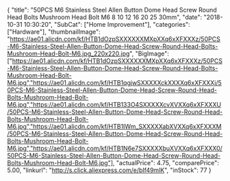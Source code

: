 {
	"title": "50PCS M6 Stainless Steel Allen Button Dome Head Screw Round Head Bolts Mushroom Head Bolt M6 8 10 12 16 20 25 30mm",
	"date": "2018-10-31 10:30:20",
	"SubCat": ["Home Improvement"],
	"categories": ["Hardware"],
	"thumbnailImage": "https://ae01.alicdn.com/kf/HTB1dOzpSXXXXXXMXpXXq6xXFXXXz/50PCS-M6-Stainless-Steel-Allen-Button-Dome-Head-Screw-Round-Head-Bolts-Mushroom-Head-Bolt-M6.jpg_220x220.jpg",
	"BigImage": ["https://ae01.alicdn.com/kf/HTB1dOzpSXXXXXXMXpXXq6xXFXXXz/50PCS-M6-Stainless-Steel-Allen-Button-Dome-Head-Screw-Round-Head-Bolts-Mushroom-Head-Bolt-M6.jpg","https://ae01.alicdn.com/kf/HTB1qgjwSXXXXXckXXXXq6xXFXXXj/50PCS-M6-Stainless-Steel-Allen-Button-Dome-Head-Screw-Round-Head-Bolts-Mushroom-Head-Bolt-M6.jpg","https://ae01.alicdn.com/kf/HTB133O4SXXXXXcvXVXXq6xXFXXXU/50PCS-M6-Stainless-Steel-Allen-Button-Dome-Head-Screw-Round-Head-Bolts-Mushroom-Head-Bolt-M6.jpg","https://ae01.alicdn.com/kf/HTB1IWm_SXXXXXabXVXXq6xXFXXXM/50PCS-M6-Stainless-Steel-Allen-Button-Dome-Head-Screw-Round-Head-Bolts-Mushroom-Head-Bolt-M6.jpg","https://ae01.alicdn.com/kf/HTB1N6e7SXXXXXbuXVXXq6xXFXXX0/50PCS-M6-Stainless-Steel-Allen-Button-Dome-Head-Screw-Round-Head-Bolts-Mushroom-Head-Bolt-M6.jpg"],
	"actualPrice": 4.75,
	"comparePrice": 5.00,
	"linkurl": "http://s.click.aliexpress.com/e/bIf49mlK",
	"inStock": 77
}
